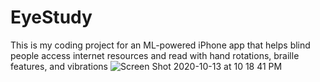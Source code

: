 # EyeStudy
This is my coding project for an ML-powered iPhone app that helps blind people access internet resources and read with hand rotations, braille features, and vibrations
![Screen Shot 2020-10-13 at 10 18 41 PM](https://user-images.githubusercontent.com/68720223/121604797-30674700-ca19-11eb-84e7-ca5e1193798d.png)
